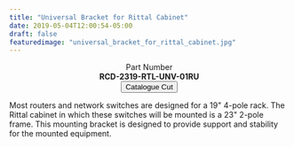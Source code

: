 ```yaml
---
title: "Universal Bracket for Rittal Cabinet"
date: 2019-05-04T12:00:54-05:00
draft: false
featuredimage: "universal_bracket_for_rittal_cabinet.jpg"
---
```

<center>
Part Number
<br>
<b>RCD-2319-RTL-UNV-01RU</b>
<br>
<a target="none" href="../../catalogue/RCDesign-Bracket-Ritall-1RU.pdf"><button class="btn btn-sm">Catalogue Cut</button></a>
</center>

Most routers and network switches are designed for a 19" 4-pole rack. The Rittal cabinet in which these switches will be mounted is a 23" 2-pole frame. This mounting bracket is designed to provide support and stability for the mounted equipment.
